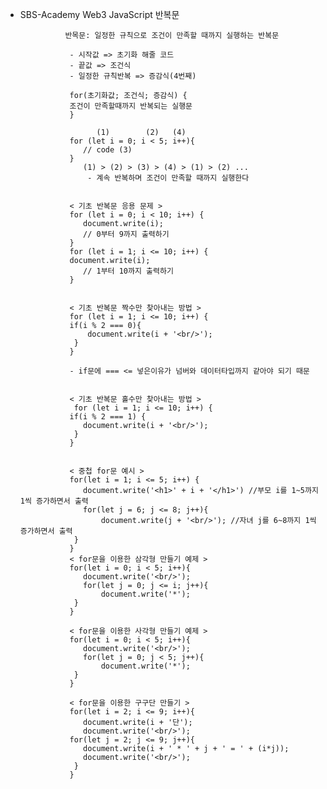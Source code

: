 - SBS-Academy Web3 JavaScript 반복문


                반목문: 일정한 규칙으로 조건이 만족할 때까지 실행하는 반복문
  
                 - 시작값 => 초기화 해줄 코드
                 - 끝값 => 조건식
                 - 일정한 규칙반복 => 증감식(4번째)

                 for(초기화값; 조건식; 증감식) {
                 조건이 만족할때까지 반복되는 실행문
                 }

                       (1)        (2)   (4)
                 for (let i = 0; i < 5; i++){
                    // code (3)
                 } 
                    (1) > (2) > (3) > (4) > (1) > (2) ...
                     - 계속 반복하며 조건이 만족할 때까지 실행한다
                     

                 < 기초 반복문 응용 문제 >
                 for (let i = 0; i < 10; i++) {
                    document.write(i);
                    // 0부터 9까지 출력하기
                 }
                 for (let i = 1; i <= 10; i++) {
                 document.write(i);
                    // 1부터 10까지 출력하기
                 }


                 < 기초 반복문 짝수만 찾아내는 방법 >
                 for (let i = 1; i <= 10; i++) {
                 if(i % 2 === 0){
                     document.write(i + '<br/>');
                  }
                 }

                 - if문에 === <= 넣은이유가 넘버와 데이터타입까지 같아야 되기 때문

                
                 < 기초 반복문 홀수만 찾아내는 방법 > 
                  for (let i = 1; i <= 10; i++) {
                 if(i % 2 === 1) {
                    document.write(i + '<br/>');
                  }
                 }


                 < 중첩 for문 예시 >
                 for(let i = 1; i <= 5; i++) {
                    document.write('<h1>' + i + '</h1>') //부모 i를 1~5까지 1씩 증가하면서 출력
                    for(let j = 6; j <= 8; j++){ 
                        document.write(j + '<br/>'); //자녀 j를 6~8까지 1씩 증가하면서 출력
                  }
                 }
                 < for문을 이용한 삼각형 만들기 예제 >
                 for(let i = 0; i < 5; i++){
                    document.write('<br/>');
                    for(let j = 0; j <= i; j++){
                        document.write('*');
                  }
                 }

                 < for문을 이용한 사각형 만들기 예제 >
                 for(let i = 0; i < 5; i++){
                    document.write('<br/>');
                    for(let j = 0; j < 5; j++){
                        document.write('*');
                  }
                 }
  
                 < for문을 이용한 구구단 만들기 >
                 for(let i = 2; i <= 9; i++){
                    document.write(i + '단');
                    document.write('<br/>');
                 for(let j = 2; j <= 9; j++){
                    document.write(i + ' * ' + j + ' = ' + (i*j));
                    document.write('<br/>');
                  }
                 }
